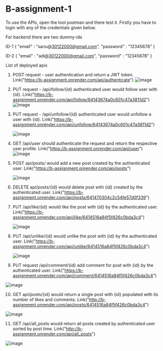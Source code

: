 # B-assignment-1

To use the APIs, open the tool postman and there test it. Firstly you have to login with any of the credentials given below.

For backend there are two dummy-ids

ID-1 
{
    "email" : "sanu@30122000@gmail.com",
    "password" : "12345678"
}

ID-2
{
    "email" : "adi@30122000@gmail.com",
    "password" : "12345678"
}


List of deployed apis 

1. POST request - user authentication and return a JWT token. Link("https://b-assignment.onrender.com/api/authenticate")
    ![image](https://user-images.githubusercontent.com/72346984/225934421-ff0fffcd-f200-423f-97f7-a060c37cd984.png)

2. PUT request - /api/follow/{id} authenticated user would follow user with {id}. Link("https://b-assignment.onrender.com/api/follow/64143674a0c601c47a3811d2")
![image](https://user-images.githubusercontent.com/72346984/225934961-021b360d-ed24-4338-939e-9b7fdca2cd3f.png)

3. PUT request - /api/unfollow/{id} authenticated user would unfollow a user with {id}. Link("https://b-assignment.onrender.com/api/unfollow/64143674a0c601c47a3811d2")
    
    ![image](https://user-images.githubusercontent.com/72346984/225935702-ef159c7e-e819-4df9-a261-cc7a239a3f1b.png)


4. GET /api/user should authenticate the request and return the respective user profile. Link("https://b-assignment.onrender.com/api/user")
    ![image](https://user-images.githubusercontent.com/72346984/225935861-85581936-3daa-4b77-b44d-edb41e64daee.png)

5. POST api/posts/ would add a new post created by the authenticated user. Link("https://b-assignment.onrender.com/api/posts")
    
    ![image](https://user-images.githubusercontent.com/72346984/225923983-2b5cedb6-2582-4df1-8124-1b4eb02914c8.png)
    
6. DELETE api/posts/{id} would delete post with {id} created by the authenticated user. Link("https://b-assignment.onrender.com/api/posts/641470304c2c54fe57d0f339")


7. PUT /api/like/{id} would like the post with {id} by the authenticated user. Link("https://b-assignment.onrender.com/api/like/6414516a84f5f426c0bda3c4")
    
    ![image](https://user-images.githubusercontent.com/72346984/225924937-53fd1901-1f6c-445d-9ef1-b20047a5fc2d.png)
    
8. PUT /api/unlike/{id} would unlike the post with {id} by the authenticated user. Link("https://b-assignment.onrender.com/api/unlike/6414516a84f5f426c0bda3c4")
   
   ![image](https://user-images.githubusercontent.com/72346984/225925676-35ff8f75-d27d-49e5-a2b3-ad9705c08942.png)

9. PUT request /api/comment/{id} add comment for post with {id} by the authenticated user. 
     Link("https://b-assignment.onrender.com/api/comment/6414516a84f5f426c0bda3c4")

  ![image](https://user-images.githubusercontent.com/72346984/225926164-654e8752-be91-45f0-943b-bec54c7f993d.png)

10. GET api/posts/{id} would return a single post with {id} populated with its number of likes and comments.
Link("http://b-assignment.onrender.com/api/posts/6414516a84f5f426c0bda3c4")
    
![image](https://user-images.githubusercontent.com/72346984/225927045-70a0f5a2-a5d5-418b-bb3f-4ea61e921a81.png)


11. GET /api/all_posts would return all posts created by authenticated user sorted by post time. Link("http://b-assignment.onrender.com/api/all_posts")

![image](https://user-images.githubusercontent.com/72346984/225927830-326e409d-580f-4de1-9db7-d161d1f8c2c2.png)


